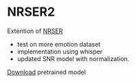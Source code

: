 # NRSER2

Extention of [NRSER](https://github.com/yuwchen/NRSER)

- test on more emotion dataset
- implementation using whisper
- updated SNR model with normalization.

[Download](https://drive.google.com/drive/folders/1cBo7ZOAGPbqZUcsZuGuJflCELpFEirM9?usp=sharing) pretrained model
